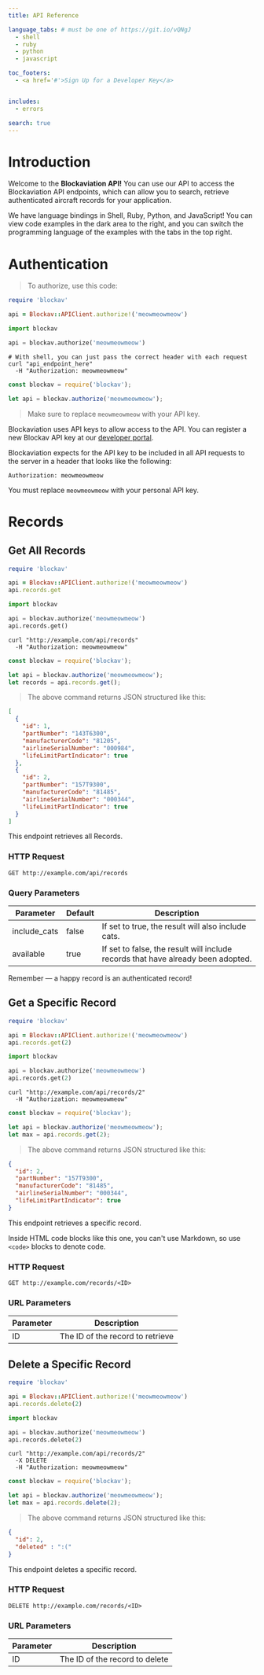 ```yaml
---
title: API Reference

language_tabs: # must be one of https://git.io/vQNgJ
  - shell
  - ruby
  - python
  - javascript

toc_footers:
  - <a href='#'>Sign Up for a Developer Key</a>


includes:
  - errors

search: true
---
```


# Introduction

Welcome to the <b>Blockaviation API!</b> You can use our API to access the Blockaviation API endpoints, which can allow you to search, retrieve authenticated aircraft records for your application.

We have language bindings in Shell, Ruby, Python, and JavaScript! You can view code examples in the dark area to the right, and you can switch the programming language of the examples with the tabs in the top right.


# Authentication

> To authorize, use this code:

```ruby
require 'blockav'

api = Blockav::APIClient.authorize!('meowmeowmeow')
```

```python
import blockav

api = blockav.authorize('meowmeowmeow')
```

```shell
# With shell, you can just pass the correct header with each request
curl "api_endpoint_here"
  -H "Authorization: meowmeowmeow"
```

```javascript
const blockav = require('blockav');

let api = blockav.authorize('meowmeowmeow');
```

> Make sure to replace `meowmeowmeow` with your API key.

Blockaviation uses API keys to allow access to the API. You can register a new Blockav API key at our [developer portal](http://example.com/developers).

Blockaviation expects for the API key to be included in all API requests to the server in a header that looks like the following:

`Authorization: meowmeowmeow`

<aside class="notice">
You must replace <code>meowmeowmeow</code> with your personal API key.
</aside>

# Records

## Get All Records

```ruby
require 'blockav'

api = Blockav::APIClient.authorize!('meowmeowmeow')
api.records.get
```

```python
import blockav

api = blockav.authorize('meowmeowmeow')
api.records.get()
```

```shell
curl "http://example.com/api/records"
  -H "Authorization: meowmeowmeow"
```

```javascript
const blockav = require('blockav');

let api = blockav.authorize('meowmeowmeow');
let records = api.records.get();
```

> The above command returns JSON structured like this:

```json
[
  {
    "id": 1,
    "partNumber": "143T6300",
    "manufacturerCode": "81205",
    "airlineSerialNumber": "000984",
    "lifeLimitPartIndicator": true
  },
  {
    "id": 2,
    "partNumber": "157T9300",
    "manufacturerCode": "81485",
    "airlineSerialNumber": "000344",
    "lifeLimitPartIndicator": true
  }
]
```

This endpoint retrieves all Records.

### HTTP Request

`GET http://example.com/api/records`

### Query Parameters

Parameter | Default | Description
--------- | ------- | -----------
include_cats | false | If set to true, the result will also include cats.
available | true | If set to false, the result will include records that have already been adopted.

<aside class="success">
Remember — a happy record is an authenticated record!
</aside>

## Get a Specific Record

```ruby
require 'blockav'

api = Blockav::APIClient.authorize!('meowmeowmeow')
api.records.get(2)
```

```python
import blockav

api = blockav.authorize('meowmeowmeow')
api.records.get(2)
```

```shell
curl "http://example.com/api/records/2"
  -H "Authorization: meowmeowmeow"
```

```javascript
const blockav = require('blockav');

let api = blockav.authorize('meowmeowmeow');
let max = api.records.get(2);
```

> The above command returns JSON structured like this:

```json
{
  "id": 2,
  "partNumber": "157T9300",
  "manufacturerCode": "81485",
  "airlineSerialNumber": "000344",
  "lifeLimitPartIndicator": true
}
```

This endpoint retrieves a specific record.

<aside class="warning">Inside HTML code blocks like this one, you can't use Markdown, so use <code>&lt;code&gt;</code> blocks to denote code.</aside>

### HTTP Request

`GET http://example.com/records/<ID>`

### URL Parameters

Parameter | Description
--------- | -----------
ID | The ID of the record to retrieve

## Delete a Specific Record

```ruby
require 'blockav'

api = Blockav::APIClient.authorize!('meowmeowmeow')
api.records.delete(2)
```

```python
import blockav

api = blockav.authorize('meowmeowmeow')
api.records.delete(2)
```

```shell
curl "http://example.com/api/records/2"
  -X DELETE
  -H "Authorization: meowmeowmeow"
```

```javascript
const blockav = require('blockav');

let api = blockav.authorize('meowmeowmeow');
let max = api.records.delete(2);
```

> The above command returns JSON structured like this:

```json
{
  "id": 2,
  "deleted" : ":("
}
```

This endpoint deletes a specific record.

### HTTP Request

`DELETE http://example.com/records/<ID>`

### URL Parameters

Parameter | Description
--------- | -----------
ID | The ID of the record to delete
